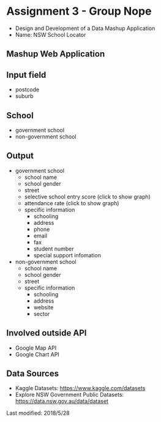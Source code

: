 # Assignment 3 - Group Nope 
- Design and Development of a Data Mashup Application
- Name: NSW School Locator

                
## Mashup Web Application 

## Input field
- postcode 
- suburb

## School 
- government school
- non-government school   

## Output
- government school  
  - school name
  - school gender
  - street
  - selective school entry score (click to show graph)
  - attendance rate (click to show graph)
  - specific information 
    - schooling
    - address
    - phone
    - email
    - fax
    - student number
    - special support infomation
- non-government school   
  - school name
  - school gender
  - street
  - specific information
    - schooling
    - address
    - website
    - sector

## Involved outside API
- Google Map API
- Google Chart API

## Data Sources
-  Kaggle Datasets: https://www.kaggle.com/datasets
-  Explore NSW Government Public Datasets: https://data.nsw.gov.au/data/dataset


Last modified: 2018/5/28

